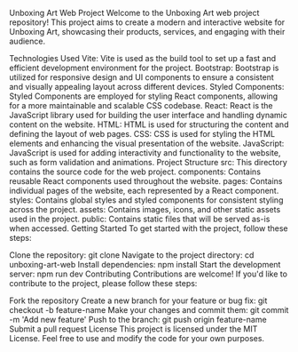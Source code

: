 Unboxing Art Web Project
Welcome to the Unboxing Art web project repository! This project aims to create a modern and interactive website for Unboxing Art, showcasing their products, services, and engaging with their audience.

Technologies Used
Vite: Vite is used as the build tool to set up a fast and efficient development environment for the project.
Bootstrap: Bootstrap is utilized for responsive design and UI components to ensure a consistent and visually appealing layout across different devices.
Styled Components: Styled Components are employed for styling React components, allowing for a more maintainable and scalable CSS codebase.
React: React is the JavaScript library used for building the user interface and handling dynamic content on the website.
HTML: HTML is used for structuring the content and defining the layout of web pages.
CSS: CSS is used for styling the HTML elements and enhancing the visual presentation of the website.
JavaScript: JavaScript is used for adding interactivity and functionality to the website, such as form validation and animations.
Project Structure
src: This directory contains the source code for the web project.
components: Contains reusable React components used throughout the website.
pages: Contains individual pages of the website, each represented by a React component.
styles: Contains global styles and styled components for consistent styling across the project.
assets: Contains images, icons, and other static assets used in the project.
public: Contains static files that will be served as-is when accessed.
Getting Started
To get started with the project, follow these steps:

Clone the repository: git clone <repository-url>
Navigate to the project directory: cd unboxing-art-web
Install dependencies: npm install
Start the development server: npm run dev
Contributing
Contributions are welcome! If you'd like to contribute to the project, please follow these steps:

Fork the repository
Create a new branch for your feature or bug fix: git checkout -b feature-name
Make your changes and commit them: git commit -m 'Add new feature'
Push to the branch: git push origin feature-name
Submit a pull request
License
This project is licensed under the MIT License. Feel free to use and modify the code for your own purposes.
